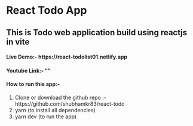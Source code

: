# React Todo App
<h2>This is Todo web application build using reactjs in vite</h2>
<h4>Live Demo:- https://react-todolist01.netlify.app </h4>
<h4>Youtube Link:- "" </h4>

<h4>How to run this app:-</h4>
<ol>
<li>Clone or download the github repo :- https://github.com/shubhamkr83/react-todo </li>
<li>yarn (to install all dependencies)</li>
<li>yarn dev (to run the app)</li>
</ol>

